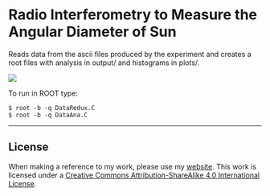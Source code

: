 # Radio Interferometry to Measure the Angular Diameter of Sun

Reads data from the ascii files produced by the experiment and
creates a root files with analysis in output/ and histograms in plots/.

![](sun.png)

To run in ROOT type:

```
$ root -b -q DataRedux.C
$ root -b -q DataAna.C
```


----


## License

When making a reference to my work, please use my [website](http://bt3gl.github.io/index.html).
This work is licensed under a [Creative Commons Attribution-ShareAlike 4.0 International License](http://creativecommons.org/licenses/by-sa/4.0/).
